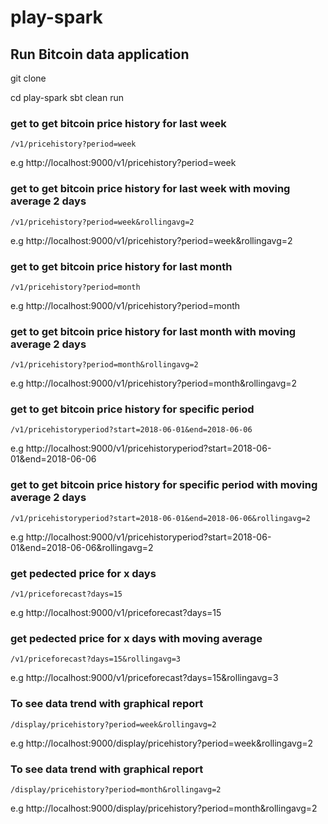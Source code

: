 #  play-spark
##  Run Bitcoin data application 

git clone 

cd play-spark
sbt clean run 


### get to get bitcoin price history for last week 
	/v1/pricehistory?period=week
e.g http://localhost:9000/v1/pricehistory?period=week

### get to get bitcoin price history for last week with moving average 2 days
	/v1/pricehistory?period=week&rollingavg=2
e.g http://localhost:9000/v1/pricehistory?period=week&rollingavg=2


### get to get bitcoin price history for last month 
	/v1/pricehistory?period=month
e.g http://localhost:9000/v1/pricehistory?period=month

### get to get bitcoin price history for last month with moving average 2 days
	/v1/pricehistory?period=month&rollingavg=2
e.g http://localhost:9000/v1/pricehistory?period=month&rollingavg=2

### get to get bitcoin price history for specific period 
	/v1/pricehistoryperiod?start=2018-06-01&end=2018-06-06
e.g http://localhost:9000/v1/pricehistoryperiod?start=2018-06-01&end=2018-06-06

### get to get bitcoin price history for specific period with moving average 2 days
	/v1/pricehistoryperiod?start=2018-06-01&end=2018-06-06&rollingavg=2
e.g http://localhost:9000/v1/pricehistoryperiod?start=2018-06-01&end=2018-06-06&rollingavg=2

### get pedected price for x days
	/v1/priceforecast?days=15
e.g http://localhost:9000/v1/priceforecast?days=15

### get pedected price for x days with moving average
    /v1/priceforecast?days=15&rollingavg=3
e.g http://localhost:9000/v1/priceforecast?days=15&rollingavg=3


### To see data trend with graphical report
	/display/pricehistory?period=week&rollingavg=2
e.g http://localhost:9000/display/pricehistory?period=week&rollingavg=2

### To see data trend with graphical report
	/display/pricehistory?period=month&rollingavg=2
e.g http://localhost:9000/display/pricehistory?period=month&rollingavg=2


